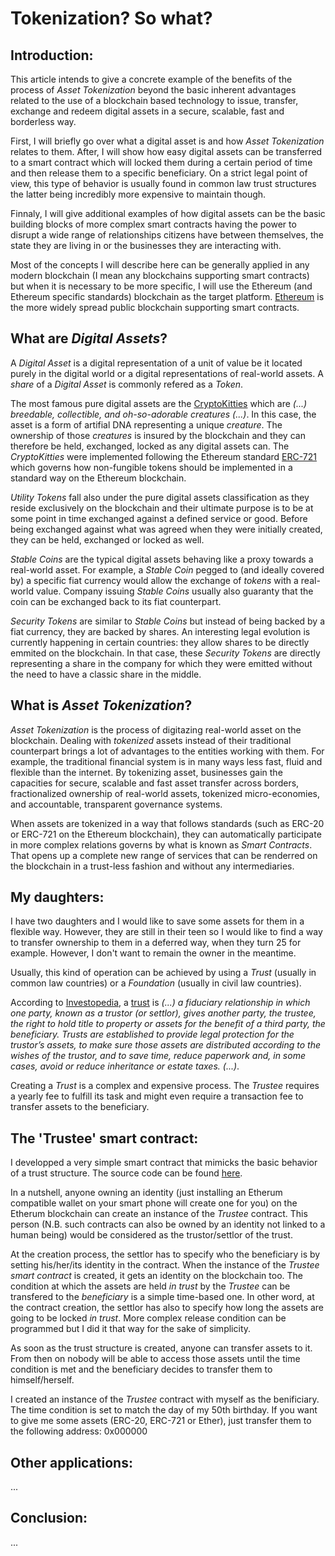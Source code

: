 # Tokenization? So what?

## Introduction:

This article intends to give a concrete example of the benefits of the process of _Asset Tokenization_ beyond the basic
inherent advantages related to the use of a blockchain based technology to issue, transfer, exchange and redeem digital assets
in a secure, scalable, fast and borderless way.

First, I will briefly go over what a digital asset is and how _Asset Tokenization_ relates to them. After, I will show how
easy digital assets can be transferred to a smart contract which will locked them during a certain period of time and then
release them to a specific beneficiary. On a strict legal point of view, this type of behavior is usually found in common law 
trust structures the latter being incredibly more expensive to maintain though. 

Finnaly, I will give additional examples of how digital assets can be the basic building blocks of more complex smart
contracts having the power to disrupt a wide range of relationships citizens have between themselves, the state they
are living in or the businesses they are interacting with.

Most of the concepts I will describe here can be generally applied in any modern blockchain (I mean any blockchains supporting
smart contracts) but when it is necessary to be more specific, I will use the Ethereum (and Ethereum specific standards) 
blockchain as the target platform. [Ethereum](https://www.ethereum.org/) is the more widely spread public blockchain 
supporting smart contracts.

## What are _Digital Assets_?

A _Digital Asset_ is a digital representation of a unit of value be it located purely in the digital world or a digital 
representations of real-world assets. A _share_ of a _Digital Asset_ is commonly refered as a _Token_. 

The most famous pure digital assets are the [CryptoKitties](https://www.cryptokitties.co/) which are _(...) breedable, 
collectible, and oh-so-adorable creatures (...)_. In this case, the asset is a form of artifial DNA representing a unique
_creature_. The ownership of those _creatures_ is insured by the blockchain and they can therefore be held, exchanged, 
locked as any digital assets can. The _CryptoKitties_ were implemented following the Ethereum standard [ERC-721](http://www.erc721.org) 
which governs how non-fungible tokens should be implemented in a standard way on the Ethereum blockchain.

_Utility Tokens_ fall also under the pure digital assets classification as they reside exclusively on the blockchain 
and their ultimate purpose is to be at some point in time exchanged against a defined service or good. Before being 
exchanged against what was agreed when they were initially created, they can be held, exchanged or locked as well.

_Stable Coins_ are the typical digital assets behaving like a proxy towards a real-world asset. For example, a _Stable Coin_
pegged to (and ideally covered by) a specific fiat currency would allow the exchange of _tokens_ with a real-world value.
Company issuing _Stable Coins_ usually also guaranty that the coin can be exchanged back to its fiat counterpart.

_Security Tokens_ are similar to _Stable Coins_ but instead of being backed by a fiat currency, they are backed by shares.
An interesting legal evolution is currently happening in certain countries: they allow shares to be directly emmited
on the blockchain. In that case, these _Security Tokens_ are directly representing a share in the company for which
they were emitted without the need to have a classic share in the middle.

## What is _Asset Tokenization_?

_Asset Tokenization_ is the process of digitazing real-world asset on the blockchain. Dealing with _tokenized_ assets
instead of their traditional counterpart brings a lot of advantages to the entities working with them. For example, 
the traditional financial system is in many ways less fast, fluid and flexible than the internet. By tokenizing asset, 
businesses gain the capacities for secure, scalable and fast asset transfer across borders, fractionalized ownership 
of real-world assets, tokenized micro-economies, and accountable, transparent governance systems. 

When assets are tokenized in a way that follows standards (such as ERC-20 or ERC-721 on the Ethereum blockchain), they
can automatically participate in more complex relations governs by what is known as _Smart Contracts_. That opens
up a complete new range of services that can be renderred on the blockchain in a trust-less fashion and without any
intermediaries.

## My daughters:

I have two daughters and I would like to save some assets for them in a flexible way. However, they are still 
in their teen so I would like to find a way to transfer ownership to them in a deferred way, when they turn 25 for
example. However, I don't want to remain the owner in the meantime.

Usually, this kind of operation can be achieved by using a _Trust_ (usually in common law countries) or a _Foundation_
(usually in civil law countries). 

According to [Investopedia](https://www.investopedia.com), a [trust](https://www.investopedia.com/terms/t/trust.asp) is
_(...) a fiduciary relationship in which one party, known as a trustor (or settlor), gives another party, the trustee, 
the right to hold title to property or assets for the benefit of a third party, the beneficiary. Trusts are established 
to provide legal protection for the trustor’s assets, to make sure those assets are distributed according to the wishes
of the trustor, and to save time, reduce paperwork and, in some cases, avoid or reduce inheritance or estate taxes. (...)_.

Creating a _Trust_ is a complex and expensive process. The _Trustee_ requires a yearly fee to fulfill its task and might
even require a transaction fee to transfer assets to the beneficiary.

## The 'Trustee' smart contract:

I developped a very simple smart contract that mimicks the basic behavior of a trust structure. The source code can be
found [here](https://github.com/fhubin/solidity-trustee). 

In a nutshell, anyone owning an identity (just installing an Etherum compatible wallet on your smart phone will create
one for you) on the Etherum blockchain can create an instance of the _Trustee_ contract. This person (N.B. such contracts 
can also be owned by an identity not linked to a human being) would be considered as the trustor/settlor of the trust. 

At the creation process, the settlor has to specify who the beneficiary is by setting his/her/its identity in the contract. 
When the instance of the _Trustee smart contract_ is created, it gets an identity on the blockchain too. The condition at 
which the assets are held _in trust_ by the _Trustee_ can be transfered to the _beneficiary_ is a simple time-based one. In 
other word, at the contract creation, the settlor has also to specify how long the assets are going to be locked _in trust_. 
More complex release condition can be programmed but I did it that way for the sake of simplicity.

As soon as the trust structure is created, anyone can transfer assets to it. From then on nobody will be able to access 
those assets until the time condition is met and the beneficiary decides to transfer them to himself/herself.

I created an instance of the _Trustee_ contract with myself as the benificiary. The time condition is set to match the day
of my 50th birthday. If you want to give me some assets (ERC-20, ERC-721 or Ether), just transfer them to the following 
address: 0x000000

## Other applications:

...

## Conclusion:

...